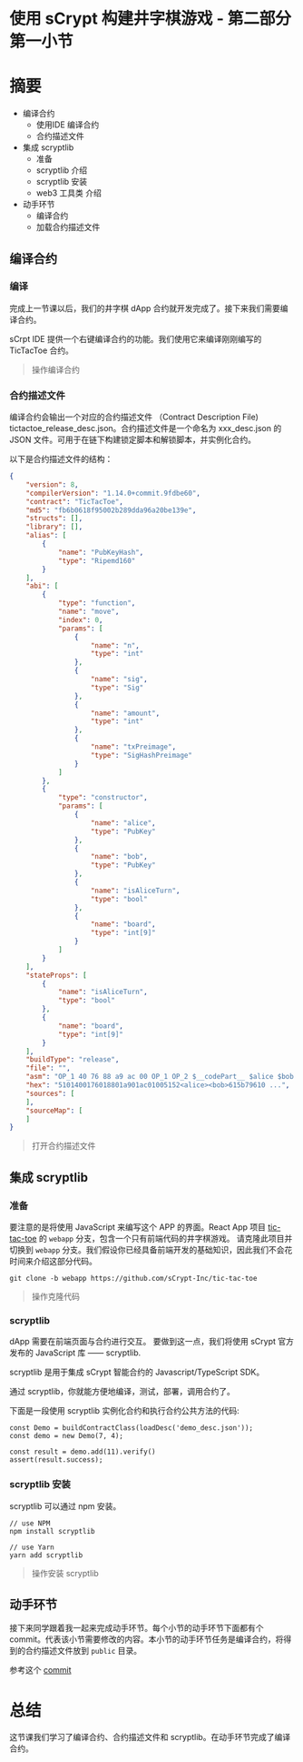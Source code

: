 
# 使用 sCrypt 构建井字棋游戏 - 第二部分 第一小节

# 摘要

* 编译合约
    * 使用IDE 编译合约
    * 合约描述文件
* 集成 scryptlib
    * 准备
    * scryptlib 介绍
    * scryptlib 安装
    * web3 工具类 介绍
* 动手环节
    * 编译合约
    * 加载合约描述文件

## 编译合约

### 编译

完成上一节课以后，我们的井字棋 dApp 合约就开发完成了。接下来我们需要编译合约。

sCrpt IDE 提供一个右键编译合约的功能。我们使用它来编译刚刚编写的 TicTacToe 合约。

> 操作编译合约

### 合约描述文件

编译合约会输出一个对应的合约描述文件 （Contract Description File) tictactoe_release_desc.json。合约描述文件是一个命名为 xxx_desc.json 的 JSON 文件。可用于在链下构建锁定脚本和解锁脚本，并实例化合约。

以下是合约描述文件的结构：

```json
{
    "version": 8,
    "compilerVersion": "1.14.0+commit.9fdbe60",
    "contract": "TicTacToe",
    "md5": "fb6b0618f95002b289dda96a20be139e",
    "structs": [],
    "library": [],
    "alias": [
        {
            "name": "PubKeyHash",
            "type": "Ripemd160"
        }
    ],
    "abi": [
        {
            "type": "function",
            "name": "move",
            "index": 0,
            "params": [
                {
                    "name": "n",
                    "type": "int"
                },
                {
                    "name": "sig",
                    "type": "Sig"
                },
                {
                    "name": "amount",
                    "type": "int"
                },
                {
                    "name": "txPreimage",
                    "type": "SigHashPreimage"
                }
            ]
        },
        {
            "type": "constructor",
            "params": [
                {
                    "name": "alice",
                    "type": "PubKey"
                },
                {
                    "name": "bob",
                    "type": "PubKey"
                },
                {
                    "name": "isAliceTurn",
                    "type": "bool"
                },
                {
                    "name": "board",
                    "type": "int[9]"
                }
            ]
        }
    ],
    "stateProps": [
        {
            "name": "isAliceTurn",
            "type": "bool"
        },
        {
            "name": "board",
            "type": "int[9]"
        }
    ],
    "buildType": "release",
    "file": "",
    "asm": "OP_1 40 76 88 a9 ac 00 OP_1 OP_2 $__codePart__ $alice $bob $is_alice_turn $board ...",
    "hex": "5101400176018801a901ac01005152<alice><bob>615b79610 ...",
    "sources": [
    ],
    "sourceMap": [ 
    ]
}
```

> 打开合约描述文件

## 集成 scryptlib

### 准备

要注意的是将使用 JavaScript 来编写这个 APP 的界面。React App 项目 [tic-tac-toe](https://github.com/sCrypt-Inc/tic-tac-toe) 的 `webapp` 分支，包含一个只有前端代码的井字棋游戏。 请克隆此项目并切换到 `webapp` 分支。我们假设你已经具备前端开发的基础知识，因此我们不会花时间来介绍这部分代码。

```
git clone -b webapp https://github.com/sCrypt-Inc/tic-tac-toe
```

> 操作克隆代码

### scryptlib

dApp 需要在前端页面与合约进行交互。 要做到这一点，我们将使用 sCrypt 官方发布的 JavaScript 库 —— scryptlib.

scryptlib 是用于集成 sCrypt 智能合约的 Javascript/TypeScript SDK。

通过 scryptlib，你就能方便地编译，测试，部署，调用合约了。

下面是一段使用 scryptlib 实例化合约和执行合约公共方法的代码:

```
const Demo = buildContractClass(loadDesc('demo_desc.json'));
const demo = new Demo(7, 4);

const result = demo.add(11).verify()
assert(result.success);
```

### scryptlib 安装

scryptlib 可以通过 npm 安装。

```
// use NPM
npm install scryptlib

// use Yarn
yarn add scryptlib
```

> 操作安装 scryptlib

## 动手环节

接下来同学跟着我一起来完成动手环节。每个小节的动手环节下面都有个 commit。代表该小节需要修改的内容。本小节的动手环节任务是编译合约，将得到的合约描述文件放到 `public` 目录。

参考这个 [commit](https://github.com/sCrypt-Inc/tic-tac-toe/commit/f9c1f5b6fa096af54639bb5ab09f7f83662d710f)

# 总结

这节课我们学习了编译合约、合约描述文件和 scryptlib。在动手环节完成了编译合约。

